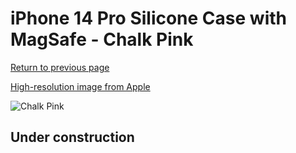 # iPhone 14 Pro Silicone Case with MagSafe - Chalk Pink

[Return to previous page](/iphone_14)

[High-resolution image from Apple](https://store.storeimages.cdn-apple.com/8756/as-images.apple.com/is/MPTH3?wid=4500&hei=4500&fmt=png)

<div style="width: 512px"><img src="/almost_uncompressed/MPTH3.webp" alt="Chalk Pink"></div>

## Under construction
